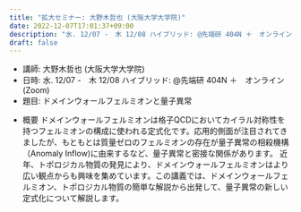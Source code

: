```yaml
---
title: "拡大セミナー: 大野木哲也 (大阪大学大学院)"
date: 2022-12-07T17:01:37+09:00
description: "水. 12/07 -　木 12/08 ハイブリッド: @先端研 404N ＋　オンライン (Zoom)"
draft: false
---
```


- 講師:
大野木哲也 (大阪大学大学院)
- 日時:
水. 12/07 -　木 12/08 ハイブリッド: @先端研 404N ＋　オンライン (Zoom)
- 題目:
ドメインウォールフェルミオンと量子異常

<!--more-->

- 概要
ドメインウォールフェルミオンは格子QCDにおいてカイラル対称性を持つフェルミオンの構成に使われる定式化です。応用的側面が注目されてきましたが、もともとは質量ゼロのフェルミオンの存在が量子異常の相殺機構（Anomaly Inflow)に由来するなど、量子異常と密接な関係があります。
近年、トポロジカル物質の発見により、ドメインウォールフェルミオンはより広い観点からも興味を集めています。この講義では、ドメインウォールフェルミオン、トポロジカル物質の簡単な解説から出発して、量子異常の新しい定式化について解説します。
